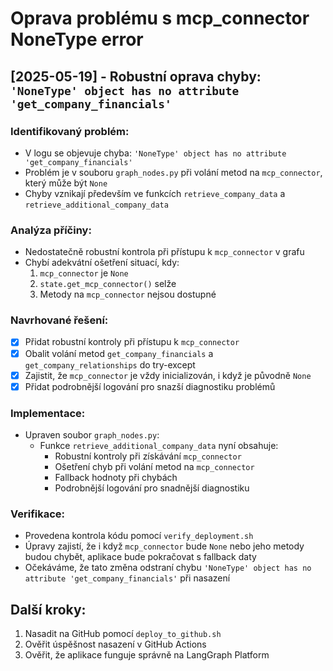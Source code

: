 # Oprava problému s mcp_connector NoneType error

## [2025-05-19] - Robustní oprava chyby: `'NoneType' object has no attribute 'get_company_financials'`

### Identifikovaný problém:
- V logu se objevuje chyba: `'NoneType' object has no attribute 'get_company_financials'`
- Problém je v souboru `graph_nodes.py` při volání metod na `mcp_connector`, který může být `None`
- Chyby vznikají především ve funkcích `retrieve_company_data` a `retrieve_additional_company_data`

### Analýza příčiny:
- Nedostatečně robustní kontrola při přístupu k `mcp_connector` v grafu
- Chybí adekvátní ošetření situací, kdy:
  1. `mcp_connector` je `None` 
  2. `state.get_mcp_connector()` selže
  3. Metody na `mcp_connector` nejsou dostupné

### Navrhované řešení:
- [x] Přidat robustní kontroly při přístupu k `mcp_connector`
- [x] Obalit volání metod `get_company_financials` a `get_company_relationships` do try-except
- [x] Zajistit, že `mcp_connector` je vždy inicializován, i když je původně `None`
- [x] Přidat podrobnější logování pro snazší diagnostiku problémů

### Implementace:
- Upraven soubor `graph_nodes.py`:
  - Funkce `retrieve_additional_company_data` nyní obsahuje:
    - Robustní kontroly při získávání `mcp_connector`
    - Ošetření chyb při volání metod na `mcp_connector`
    - Fallback hodnoty při chybách
    - Podrobnější logování pro snadnější diagnostiku

### Verifikace:
- Provedena kontrola kódu pomocí `verify_deployment.sh`
- Úpravy zajistí, že i když `mcp_connector` bude `None` nebo jeho metody budou chybět, aplikace bude pokračovat s fallback daty
- Očekáváme, že tato změna odstraní chybu `'NoneType' object has no attribute 'get_company_financials'` při nasazení

## Další kroky:
1. Nasadit na GitHub pomocí `deploy_to_github.sh`
2. Ověřit úspěšnost nasazení v GitHub Actions
3. Ověřit, že aplikace funguje správně na LangGraph Platform
